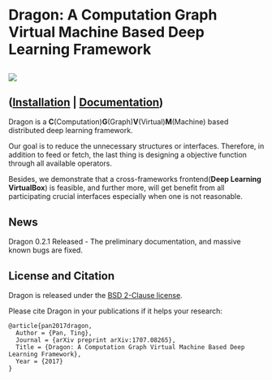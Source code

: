 # Dragon: A Computation Graph Virtual Machine Based Deep Learning Framework
![](http://dragon.seetatech.com/static/images/styles-dragon.png)
-----
([Installation](http://dragon.seetatech.com/helper/install.html) | [Documentation](http://dragon.seetatech.com/api/python/index.html))
-----
Dragon is a **C**(Computation)**G**(Graph)**V**(Virtual)**M**(Machine) based distributed deep learning framework.

Our goal is to reduce the unnecessary structures or interfaces. Therefore, in addition to feed or fetch, the last thing is designing a objective function through all available operators.

Besides, we demonstrate that a cross-frameworks frontend(**Deep Learning VirtualBox**) is feasible, and further more, will get benefit from all participating crucial interfaces especially when one is not reasonable.

## News

Dragon 0.2.1 Released -  The preliminary documentation, and massive known bugs are fixed.

## License and Citation
Dragon is released under the [BSD 2-Clause license](https://github.com/neopenx/Dragon/blob/master/LICENSE).

Please cite Dragon in your publications if it helps your research:

    @article{pan2017dragon,
      Author = {Pan, Ting},
      Journal = {arXiv preprint arXiv:1707.08265},
      Title = {Dragon: A Computation Graph Virtual Machine Based Deep Learning Framework},
      Year = {2017}
    }

